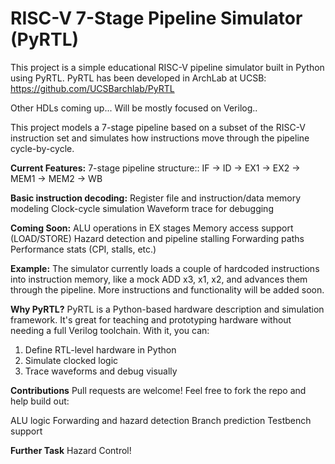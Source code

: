 # RISC-V 7-Stage Pipeline Simulator (PyRTL)
This project is a simple educational RISC-V pipeline simulator built in Python using PyRTL. PyRTL has been developed in ArchLab at UCSB: 
https://github.com/UCSBarchlab/PyRTL

Other HDLs coming up... Will be mostly focused on Verilog..

This project models a 7-stage pipeline based on a subset of the RISC-V instruction set and simulates how instructions move through the pipeline cycle-by-cycle.

**Current Features:** 7-stage pipeline structure::
IF → ID → EX1 → EX2 → MEM1 → MEM2 → WB

**Basic instruction decoding:**
Register file and instruction/data memory modeling
Clock-cycle simulation
Waveform trace for debugging

**Coming Soon:**
ALU operations in EX stages
Memory access support (LOAD/STORE)
Hazard detection and pipeline stalling
Forwarding paths
Performance stats (CPI, stalls, etc.)

**Example:**
The simulator currently loads a couple of hardcoded instructions into instruction memory, like a mock ADD x3, x1, x2, and advances them through the pipeline. More instructions and functionality will be added soon.

**Why PyRTL?**
PyRTL is a Python-based hardware description and simulation framework. It's great for teaching and prototyping hardware without needing a full Verilog toolchain. With it, you can:
1. Define RTL-level hardware in Python
2. Simulate clocked logic
3. Trace waveforms and debug visually

**Contributions**
Pull requests are welcome! Feel free to fork the repo and help build out:

ALU logic
Forwarding and hazard detection
Branch prediction
Testbench support


**Further Task**
Hazard Control! 
